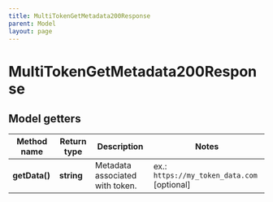 ```yaml
---
title: MultiTokenGetMetadata200Response
parent: Model
layout: page
---
```


# MultiTokenGetMetadata200Response

## Model getters

Method name | Return type | Description | Notes
------------ | ------------- | ------------- | -------------
**getData()** | **string** | Metadata associated with token. | ex.: `https://my_token_data.com` [optional]

